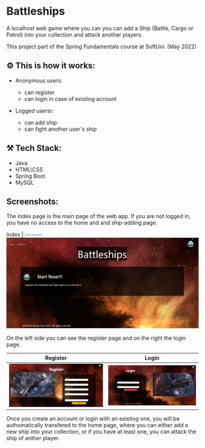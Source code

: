 # Battleships

A localhost web game where you can you can add a Ship (Battle, Cargo or Patrol) into your collection and attack another players.

This project part of the Spring Fundamentals course at SoftUni. (May 2022)

## :gear: This is how it works:
- Anonymous users:
  * can register
  * can login in case of existing account

- Logged usersr:
  * can add ship
  * can fight another user's ship

## :hammer_and_pick: Tech Stack:
- Java
- HTML\CSS
- Spring Boot
- MySQL

## Screenshots:

The index page is the main page of the web app. If you are not logged in, you have no access to the home and and ship-adding page.

Index |
:------:
![index](https://github.com/PepiZlatev/Battleships/blob/master/screenshots/index-page.png)

On the left side you can see the register page and on the right the login page.

Register | Login
:--------------:| :--------------:
![register](https://github.com/PepiZlatev/Battleships/blob/master/screenshots/register.png) | ![login](https://github.com/PepiZlatev/Battleships/blob/master/screenshots/login.png)

Once you create an account or login with an existing one, you will be authomatically transfered to the home page, where you can either add a new ship into your collection, or if you have at least one, you can attack the ship of anther player.
